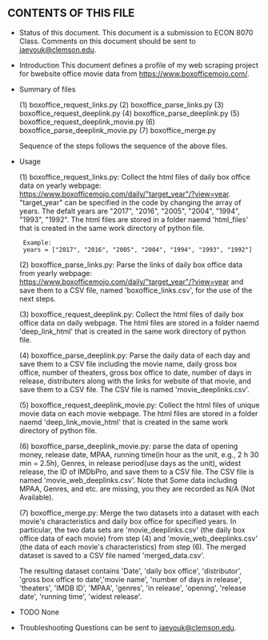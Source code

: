 CONTENTS OF THIS FILE
---------------------

* Status of this document.
This document is a submission to ECON 8070 Class. 
Comments on this document should be sent to jaeyouk@clemson.edu.

 * Introduction
 This document defines a profile of my web scraping project for bwebsite office movie data from https://www.boxofficemojo.com/. 

 * Summary of files

	(1) boxoffice_request_links.py
	(2) boxoffice_parse_links.py
	(3) boxoffice_request_deeplink.py
	(4) boxoffice_parse_deeplink.py
	(5) boxoffice_request_deeplink_movie.py
	(6) boxoffice_parse_deeplink_movie.py
	(7) boxoffice_merge.py

	Sequence of the steps follows the sequence of the above files. 

 * Usage

	(1) boxoffice_request_links.py: Collect the html files of daily box office data on yearly webpage: https://www.boxofficemojo.com/daily/"target_year"/?view=year. "target_year" can be specified in the code by changing the array of years. The defalt years are "2017", "2016", "2005", "2004", "1994", "1993", "1992". The html files are stored in a folder naemd 'html_files' that is created in the same work directory of python file. 

		Example:
		years = ["2017", "2016", "2005", "2004", "1994", "1993", "1992"]

	(2) boxoffice_parse_links.py: Parse the links of daily box office data from yearly webpage: https://www.boxofficemojo.com/daily/"target_year"/?view=year and save them to a CSV file, named 'boxoffice_links.csv', for the use of the next steps. 

	(3) boxoffice_request_deeplink.py: Collect the html files of daily box office data on daily webpage. The html files are stored in a folder naemd 'deep_link_html' that is created in the same work directory of python file. 

	(4) boxoffice_parse_deeplink.py: Parse the daily data of each day and save them to a CSV file including the movie name, daily gross box office, number of theaters, gross box office to date, number of days in release, distributers along with the links for website of that movie, and save them to a CSV file. The CSV file is named 'movie_deeplinks.csv'. 

	(5) boxoffice_request_deeplink_movie.py: Collect the html files of unique movie data on each movie webpage. 
	The html files are stored in a folder naemd 'deep_link_movie_html' that is created in the same work directory of python file. 

	(6) boxoffice_parse_deeplink_movie.py: parse the data of opening money, release date, MPAA, running time(in hour as the unit, e.g., 2 h 30 min = 2.5h), Genres, in release period(use days as the unit), widest release, the ID of IMDbPro, and save them to a CSV file. The CSV file is named 'movie_web_deeplinks.csv'.
	Note that Some data including MPAA, Genres, and etc. are missing, you they are recorded as N/A (Not Available). 

	(7) boxoffice_merge.py: Merge the two datasets into a dataset with each movie's characteristics and daily box office for specified years. In particular, the two data sets are 'movie_deeplinks.csv' (the daily box office data of each movie) from step (4) and 'movie_web_deeplinks.csv' (the data of each movie's characteristics) from step (6). The merged dataset is saved to a CSV file named 'merged_data.csv'.

	The resulting dataset contains 'Date', 'daily box office', 'distributor', 'gross box office to date','movie name', 'number of days in release', 'theaters', 'IMDB ID', 'MPAA', 'genres', 'in release', 'opening', 'release date', 'running time', 'widest release'.

 * TODO 
 None

 * Troubleshooting
 Questions can be sent to jaeyouk@clemson.edu.
